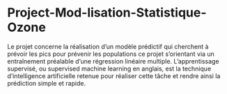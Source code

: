 # Project-Mod-lisation-Statistique-Ozone
Le projet concerne la réalisation d’un modèle prédictif qui cherchent à prévoir les pics pour
prévenir les populations ce projet s’orientant via un entraînement préalable d’une régression
linéaire multiple.
L’apprentissage supervisé, ou supervised machine learning en anglais, est la technique
d’intelligence artificielle retenue pour réaliser cette tâche et rendre ainsi la prédiction
simple et rapide.
